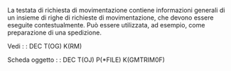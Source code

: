 La testata di richiesta di movimentazione contiene informazioni generali di un insieme di righe di richieste di   movimentazione, che devono essere eseguite contestualmente.
Può essere utilizzata, ad esempio, come preparazione di una spedizione.

Vedi
 :  : DEC T(OG) K(RM)

Scheda oggetto
 :  : DEC T(OJ) P(\*FILE) K(GMTRIM0F)
